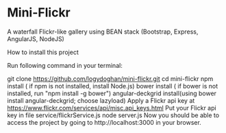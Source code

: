 # Mini-Flickr
A waterfall Flickr-like gallery using BEAN stack (Bootstrap, Express, AngularJS, NodeJS)

How to install this project

Run following command in your terminal:

git clone https://github.com/logydoghan/mini-flickr.git
cd mini-flickr
npm install ( if npm is not installed, install Node.js)
bower install ( if bower is not installed, run "npm install -g bower")
angular-deckgrid install(using bower install angular-deckgrid; choose lazyload)
Apply a Flickr api key at https://www.flickr.com/services/api/misc.api_keys.html
Put your Flickr api key in file service/flickrService.js
node server.js
Now you should be able to access the project by going to http://localhost:3000 in your browser.
